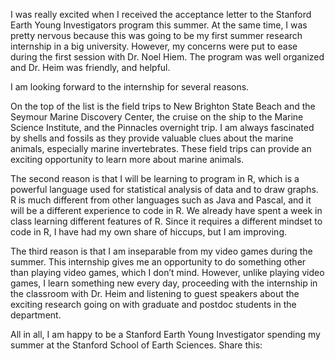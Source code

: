 

I was really excited when I received the acceptance letter to the Stanford Earth Young Investigators program this summer. At the same time, I was pretty nervous because this was going to be my first summer research internship in a big university. However, my concerns were put to ease during the first session with Dr. Noel Hiem. The program was well organized and Dr. Heim was friendly, and helpful.

I am looking forward to the internship for several reasons.

On the top of the list is the field trips to New Brighton State Beach and the Seymour Marine Discovery Center, the cruise on the ship to the Marine Science Institute, and the Pinnacles overnight trip.  I am always fascinated by shells and fossils as they provide valuable clues about the marine animals, especially marine invertebrates. These field trips can provide an exciting opportunity to learn more about marine animals.

The second reason is that I will be learning to program in R, which is a powerful language used for statistical analysis of data and to draw graphs. R is much different from other languages such as Java and Pascal, and it will be a different experience to code in R.  We already have spent a week in class learning different features of R. Since it requires a different mindset to code in R, I have had my own share of hiccups, but I am improving.

The third reason is that I am inseparable from my video games during the summer. This internship gives me an opportunity to do something other than playing video games, which I don’t mind. However, unlike playing video games, I learn something new every day, proceeding with the internship in the classroom with Dr. Heim and listening to guest speakers about the exciting research going on with graduate and postdoc students in the department.

All in all, I am happy to be a Stanford Earth Young Investigator spending my summer at the Stanford School of Earth Sciences.
Share this:



